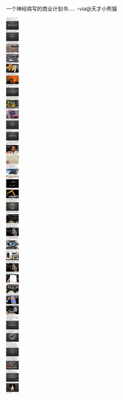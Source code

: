 
一个神经病写的商业计划书..... -via@天才小熊猫

![db9ee51bdd8f43f580ffcec07051b0fc.jpg](https://raw.githubusercontent.com/wxlzmt/cdn1/master/ext/qw/groups/20029/db9ee51bdd8f43f580ffcec07051b0fc.jpg)
